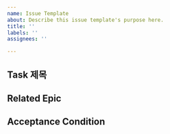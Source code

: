 ```yaml
---
name: Issue Template
about: Describe this issue template's purpose here.
title: ''
labels: ''
assignees: ''

---
```


## Task 제목


## Related Epic


## Acceptance Condition

